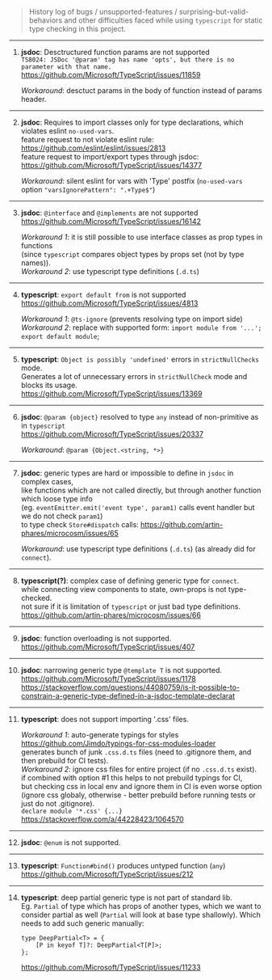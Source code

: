 > History log of bugs / unsupported-features / surprising-but-valid-behaviors and other difficulties faced while using `typescript` for static type checking in this project.  

---

1. **jsdoc**: Desctructured function params are not supported  
    `TS8024: JSDoc '@param' tag has name 'opts', but there is no parameter with that name.`  
    https://github.com/Microsoft/TypeScript/issues/11859  

    _Workaround_: desctuct params in the body of function instead of params header.

---

2. **jsdoc**: Requires to import classes only for type declarations, which violates eslint `no-used-vars`.  
	feature request to not violate eslint rule: https://github.com/eslint/eslint/issues/2813  
	feature request to import/export types through jsdoc: https://github.com/Microsoft/TypeScript/issues/14377  

	_Workaround_: silent eslint for vars with 'Type' postfix (`no-used-vars` option `"varsIgnorePattern": ".+Type$"`)

---

3. **jsdoc**: `@interface` and `@implements` are not supported  
    https://github.com/Microsoft/TypeScript/issues/16142  

    _Workaround 1_: it is still possible to use interface classes as prop types in functions  
    (since `typescript` compares object types by props set (not by type names)).  
    _Workaround 2_: use typescript type definitions (`.d.ts`)
	
---

4. **typescript**: `export default from` is not supported  
    https://github.com/Microsoft/TypeScript/issues/4813  

    _Workaround 1_: `@ts-ignore` (prevents resolving type on import side)  
	_Workaround 2_: replace with supported form: `import module from '...'; export default module`;  

---

5. **typescript**: `Object is possibly 'undefined'` errors in `strictNullChecks` mode.  
    Generates a lot of unnecessary errors in `strictNullCheck` mode and blocks its usage.  
	https://github.com/Microsoft/TypeScript/issues/13369  

---

6. **jsdoc**: `@param {object}` resolved to type `any` instead of non-primitive as in `typescript`  
   https://github.com/Microsoft/TypeScript/issues/20337  

   _Workaround_: `@param {Object.<string, *>}`  

---

7. **jsdoc**: generic types are hard or impossible to define in `jsdoc` in complex cases,  
   like functions which are not called directly, but through another function which loose type info  
   (eg. `eventEmitter.emit('event type', param1)` calls event handler but we do not check `param1`)  
   to type check `Store#dispatch` calls: https://github.com/artin-phares/microcosm/issues/65

   _Workaround_: use typescript type definitions (`.d.ts`) (as already did for `connect`).   
  
---

8. **typescript(?)**: complex case of defining generic type for `connect`.  
   while connecting view components to state, own-props is not type-checked.  
   not sure if it is limitation of `typescript` or just bad type definitions.  
   https://github.com/artin-phares/microcosm/issues/66  
   
---

9. **jsdoc**: function overloading is not supported.
    https://github.com/Microsoft/TypeScript/issues/407

---

10. **jsdoc**: narrowing generic type `@template T` is not supported.
    https://github.com/Microsoft/TypeScript/issues/1178
    https://stackoverflow.com/questions/44080759/is-it-possible-to-constrain-a-generic-type-defined-in-a-jsdoc-template-declarat

---

11. **typescript**: does not support importing '.css' files.

    _Workaround 1_: auto-generate typings for styles    
    https://github.com/Jimdo/typings-for-css-modules-loader  
    generates bunch of junk `.css.d.ts` files (need to .gitignore them, and then prebuild for CI tests).  
    _Workaround 2_: ignore css files for entire project (if no `.css.d.ts` exist).  
    if combined with option #1 this helps to not prebuild typings for CI,  
    but checking css in local env and ignore them in CI is even worse option  
    (ignore css globaly, otherwise - better prebuild before running tests or just do not .gitignore).  
    `declare module '*.css' {...}`  
    https://stackoverflow.com/a/44228423/1064570

---

12. **jsdoc**: `@enum` is not supported.

---

13. **typescript**: `Function#bind()` produces untyped function (`any`)  
    https://github.com/Microsoft/TypeScript/issues/212

---

14. **typescript**: deep partial generic type is not part of standard lib.  
    Eg. `Partial` of type which has props of another types, which we want to consider partial as well (`Partial` will look at base type shallowly).
    Which needs to add such generic manually:  
    ```
    type DeepPartial<T> = {
        [P in keyof T]?: DeepPartial<T[P]>;
    };
    ```
    https://github.com/Microsoft/TypeScript/issues/11233
